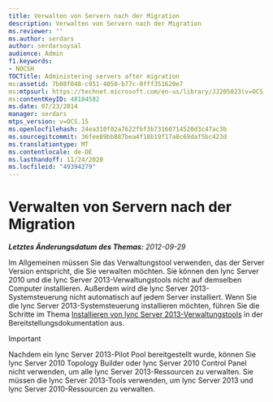 ```yaml
---
title: Verwalten von Servern nach der Migration
description: Verwalten von Servern nach der Migration
ms.reviewer: ''
ms.author: serdars
author: serdarsoysal
audience: Admin
f1.keywords:
- NOCSH
TOCTitle: Administering servers after migration
ms:assetid: 7b08f048-c951-4050-b77c-0fff351620e7
ms:mtpsurl: https://technet.microsoft.com/en-us/library/JJ205023(v=OCS.15)
ms:contentKeyID: 48184582
ms.date: 07/23/2014
manager: serdars
mtps_version: v=OCS.15
ms.openlocfilehash: 24ea310f02a7622fbf3b73160714520d3c47ac3b
ms.sourcegitcommit: 36fee89bb887bea4f18b19f17a8c69daf5bc423d
ms.translationtype: MT
ms.contentlocale: de-DE
ms.lasthandoff: 11/24/2020
ms.locfileid: "49394279"
---
```

# <a name="administering-servers-after-migration"></a>Verwalten von Servern nach der Migration

<div data-xmlns="http://www.w3.org/1999/xhtml">

<div class="topic" data-xmlns="http://www.w3.org/1999/xhtml" data-msxsl="urn:schemas-microsoft-com:xslt" data-cs="https://msdn.microsoft.com/">

<div data-asp="https://msdn2.microsoft.com/asp">



</div>

<div id="mainSection">

<div id="mainBody">

<span> </span>

_**Letztes Änderungsdatum des Themas:** 2012-09-29_

Im Allgemeinen müssen Sie das Verwaltungstool verwenden, das der Server Version entspricht, die Sie verwalten möchten. Sie können den lync Server 2010 und die lync Server 2013-Verwaltungstools nicht auf demselben Computer installieren. Außerdem wird die lync Server 2013-Systemsteuerung nicht automatisch auf jedem Server installiert. Wenn Sie die lync Server 2013-Systemsteuerung installieren möchten, führen Sie die Schritte im Thema [Installieren von lync Server 2013-Verwaltungstools](lync-server-2013-install-lync-server-administrative-tools.md) in der Bereitstellungsdokumentation aus.

<div>


> [!IMPORTANT]  
> Nachdem ein lync Server 2013-Pilot Pool bereitgestellt wurde, können Sie lync Server 2010 Topology Builder oder lync Server 2010 Control Panel nicht verwenden, um alle lync Server 2013-Ressourcen zu verwalten. Sie müssen die lync Server 2013-Tools verwenden, um lync Server 2013 und lync Server 2010-Ressourcen zu verwalten.



</div>

</div>

<span> </span>

</div>

</div>

</div>

